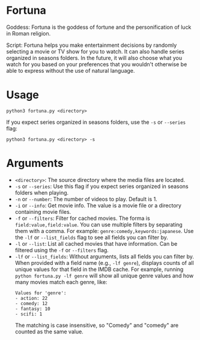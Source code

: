 # Fortuna

Goddess: Fortuna is the goddess of fortune and the personification of luck in Roman religion.

Script: Fortuna helps you make entertainment decisions by randomly selecting a movie or TV show for you to watch. It can
also handle series organized in seasons folders. In the future, it will also choose what you watch for you based on your
preferences that you wouldn't otherwise be able to express without the use of natural language.

# Usage

`python3 fortuna.py <directory>`

If you expect series organized in seasons folders, use the `-s` or `--series` flag:

`python3 fortuna.py <directory> -s`

# Arguments

- `<directory>`: The source directory where the media files are located.
- `-s` or `--series`: Use this flag if you expect series organized in seasons folders when playing.
- `-n` or `--number`: The number of videos to play. Default is 1.
- `-i` or `--info`: Get movie info. The value is a movie file or a directory containing movie files.
- `-f` or `--filters`: Filter for cached movies. The forma is `field:value,field:value`. You can use multiple filters by
  separating them with a comma. For example: `genre:comedy,keywords:japanese`. Use the `-lf` or `--list_fields` flag to
  see all fields you can filter by.
- `-l` or `--list`: List all cached movies that have information. Can be filtered using the `-f` or `--filters` flag.
- `-lf` or `--list_fields`: Without arguments, lists all fields you can filter by. When provided with a field name (e.g., `-lf genre`), displays counts of all unique values for that field in the IMDB cache. For example, running `python fortuna.py -lf genre` will show all unique genre values and how many movies match each genre, like:
  ```
  Values for 'genre':
  - action: 22
  - comedy: 12
  - fantasy: 10
  - scifi: 1
  ```
  The matching is case insensitive, so "Comedy" and "comedy" are counted as the same value.